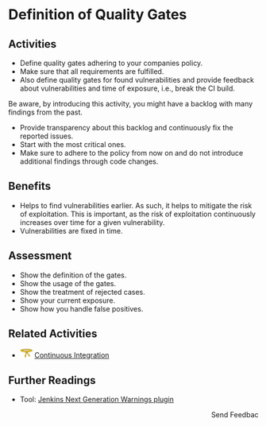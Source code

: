 # Definition of Quality Gates

## Activities

- Define quality gates adhering to your companies policy.
- Make sure that all requirements are fulfilled.
- Also define quality gates for found vulnerabilities and provide feedback about vulnerabilities and time of exposure, i.e., break the CI build.

Be aware, by introducing this activity, you might have a backlog with many findings from the past.
- Provide transparency about this backlog and continuously fix the reported issues.
- Start with the most critical ones.
- Make sure to adhere to the policy from now on and do not introduce additional findings through code changes.

## Benefits

- Helps to find vulnerabilities earlier. As such, it helps to mitigate the risk of exploitation. This is important, as the risk of exploitation continuously increases over time for a given vulnerability.
- Vulnerabilities are fixed in time.

## Assessment

- Show the definition of the gates.
- Show the usage of the gates.
- Show the treatment of rejected cases.
- Show your current exposure.
- Show how you handle false positives.

## Related Activities

- [<img src="https://raw.githubusercontent.com/AppSecure-nrw/security-belts/assets/belt-img/02_security-belt-yellow.svg" width="25" />](#) [Continuous Integration](../yellow/continuous-integration.md)

## Further Readings

- Tool: [Jenkins Next Generation Warnings plugin](https://plugins.jenkins.io/warnings-ng/)

<p align="right">Send Feedbac</p>
